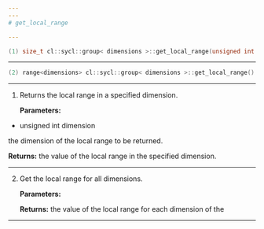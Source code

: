 ```yaml
---
---
# get_local_range

---
```


```cpp
(1) size_t cl::sycl::group< dimensions >::get_local_range(unsigned int dimension) const
```

---

```cpp
(2) range<dimensions> cl::sycl::group< dimensions >::get_local_range() const
```

---

1. Returns the local range in a specified dimension. 

   **Parameters:**

  * unsigned int dimension

   the dimension of the local range to be returned. 

   **Returns:** the value of the local range in the specified dimension. 

---

2. Get the local range for all dimensions. 

   **Parameters:**

   **Returns:** the value of the local range for each dimension of the 

---

